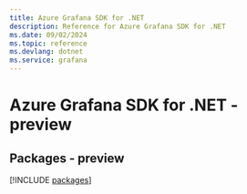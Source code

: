```yaml
---
title: Azure Grafana SDK for .NET
description: Reference for Azure Grafana SDK for .NET
ms.date: 09/02/2024
ms.topic: reference
ms.devlang: dotnet
ms.service: grafana
---
```

# Azure Grafana SDK for .NET - preview
## Packages - preview
[!INCLUDE [packages](grafana-index.md)]